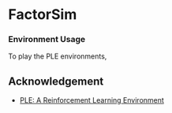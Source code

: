# FactorSim

### Environment Usage
To play the PLE environments, 

## Acknowledgement

- [PLE: A Reinforcement Learning Environment](https://pygame-learning-environment.readthedocs.io/en/latest/)


